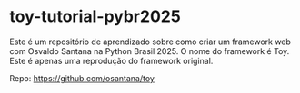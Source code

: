 # toy-tutorial-pybr2025

Este é um repositório de aprendizado sobre como criar um framework web com Osvaldo Santana na Python Brasil 2025. O nome do framework é Toy. Este é apenas uma reprodução do framework original.

Repo: https://github.com/osantana/toy

